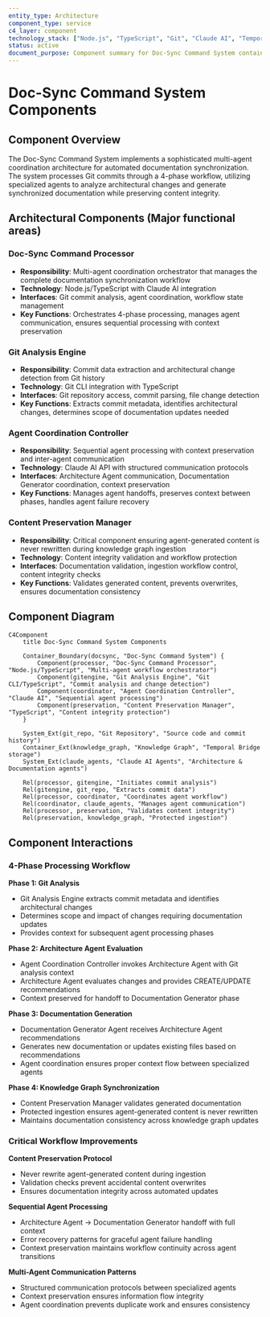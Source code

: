 ```yaml
---
entity_type: Architecture
component_type: service
c4_layer: component
technology_stack: ["Node.js", "TypeScript", "Git", "Claude AI", "Temporal Bridge"]
status: active
document_purpose: Component summary for Doc-Sync Command System container
---
```


# Doc-Sync Command System Components

## Component Overview
The Doc-Sync Command System implements a sophisticated multi-agent coordination architecture for automated documentation synchronization. The system processes Git commits through a 4-phase workflow, utilizing specialized agents to analyze architectural changes and generate synchronized documentation while preserving content integrity.

## Architectural Components (Major functional areas)

### **Doc-Sync Command Processor**
- **Responsibility**: Multi-agent coordination orchestrator that manages the complete documentation synchronization workflow
- **Technology**: Node.js/TypeScript with Claude AI integration
- **Interfaces**: Git commit analysis, agent coordination, workflow state management
- **Key Functions**: Orchestrates 4-phase processing, manages agent communication, ensures sequential processing with context preservation

### **Git Analysis Engine**
- **Responsibility**: Commit data extraction and architectural change detection from Git history
- **Technology**: Git CLI integration with TypeScript
- **Interfaces**: Git repository access, commit parsing, file change detection
- **Key Functions**: Extracts commit metadata, identifies architectural changes, determines scope of documentation updates needed

### **Agent Coordination Controller**
- **Responsibility**: Sequential agent processing with context preservation and inter-agent communication
- **Technology**: Claude AI API with structured communication protocols
- **Interfaces**: Architecture Agent communication, Documentation Generator coordination, context preservation
- **Key Functions**: Manages agent handoffs, preserves context between phases, handles agent failure recovery

### **Content Preservation Manager**
- **Responsibility**: Critical component ensuring agent-generated content is never rewritten during knowledge graph ingestion
- **Technology**: Content integrity validation and workflow protection
- **Interfaces**: Documentation validation, ingestion workflow control, content integrity checks
- **Key Functions**: Validates generated content, prevents overwrites, ensures documentation consistency

## Component Diagram
```mermaid
C4Component
    title Doc-Sync Command System Components
    
    Container_Boundary(docsync, "Doc-Sync Command System") {
        Component(processor, "Doc-Sync Command Processor", "Node.js/TypeScript", "Multi-agent workflow orchestrator")
        Component(gitengine, "Git Analysis Engine", "Git CLI/TypeScript", "Commit analysis and change detection")
        Component(coordinator, "Agent Coordination Controller", "Claude AI", "Sequential agent processing")
        Component(preservation, "Content Preservation Manager", "TypeScript", "Content integrity protection")
    }
    
    System_Ext(git_repo, "Git Repository", "Source code and commit history")
    Container_Ext(knowledge_graph, "Knowledge Graph", "Temporal Bridge storage")
    System_Ext(claude_agents, "Claude AI Agents", "Architecture & Documentation agents")
    
    Rel(processor, gitengine, "Initiates commit analysis")
    Rel(gitengine, git_repo, "Extracts commit data")
    Rel(processor, coordinator, "Coordinates agent workflow")
    Rel(coordinator, claude_agents, "Manages agent communication")
    Rel(processor, preservation, "Validates content integrity")
    Rel(preservation, knowledge_graph, "Protected ingestion")
```

## Component Interactions

### 4-Phase Processing Workflow

**Phase 1: Git Analysis**
- Git Analysis Engine extracts commit metadata and identifies architectural changes
- Determines scope and impact of changes requiring documentation updates
- Provides context for subsequent agent processing phases

**Phase 2: Architecture Agent Evaluation**
- Agent Coordination Controller invokes Architecture Agent with Git analysis context
- Architecture Agent evaluates changes and provides CREATE/UPDATE recommendations
- Context preserved for handoff to Documentation Generator phase

**Phase 3: Documentation Generation**
- Documentation Generator Agent receives Architecture Agent recommendations
- Generates new documentation or updates existing files based on recommendations
- Agent coordination ensures proper context flow between specialized agents

**Phase 4: Knowledge Graph Synchronization**
- Content Preservation Manager validates generated documentation
- Protected ingestion ensures agent-generated content is never rewritten
- Maintains documentation consistency across knowledge graph updates

### Critical Workflow Improvements

**Content Preservation Protocol**
- Never rewrite agent-generated content during ingestion
- Validation checks prevent accidental content overwrites
- Ensures documentation integrity across automated updates

**Sequential Agent Processing**
- Architecture Agent → Documentation Generator handoff with full context
- Error recovery patterns for graceful agent failure handling
- Context preservation maintains workflow continuity across agent transitions

**Multi-Agent Communication Patterns**
- Structured communication protocols between specialized agents
- Context preservation ensures information flow integrity
- Agent coordination prevents duplicate work and ensures consistency